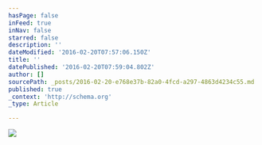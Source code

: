 ```yaml
---
hasPage: false
inFeed: true
inNav: false
starred: false
description: ''
dateModified: '2016-02-20T07:57:06.150Z'
title: ''
datePublished: '2016-02-20T07:59:04.802Z'
author: []
sourcePath: _posts/2016-02-20-e768e37b-82a0-4fcd-a297-4863d4234c55.md
published: true
_context: 'http://schema.org'
_type: Article

---
```

![](https://the-grid-user-content.s3-us-west-2.amazonaws.com/51d73672-fca1-4b41-9097-94da79d2c534.jpg)